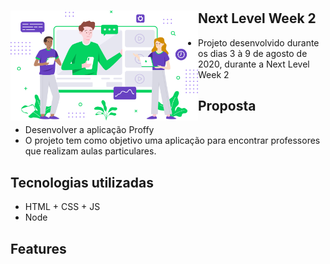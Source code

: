 <h1 align="center">
    <img alt="Proffy" title="#Proffy" src="public/images/landing.svg" width="300" style="float:left" />
</h1>

## Next Level Week 2
* Projeto desenvolvido durante os dias 3 à 9 de agosto de 2020, durante a Next Level Week 2

## Proposta
* Desenvolver a aplicação Proffy
* O projeto tem como objetivo uma aplicação para encontrar professores que realizam aulas particulares.

## Tecnologias utilizadas
* HTML + CSS + JS
* Node

## Features
